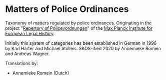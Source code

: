 # Matters of Police Ordinances

Taxonomy of matters regulated by police ordinances. Originating in the project "[Repertory of Policeyordnungen](https://www.rg.mpg.de/research-project/repertory-of-policeyordnungen)" of the [Max Planck Institute for European Legal History](https://www.rg.mpg.de/en).

Initially this system of categories has been established in German in 1996 by Karl Härter and Michael Stolleis. SKOS-ified 2020 by Annemieke Romein and Andreas Wagner.

Translations by:
- Annemieke Romein (Dutch)
